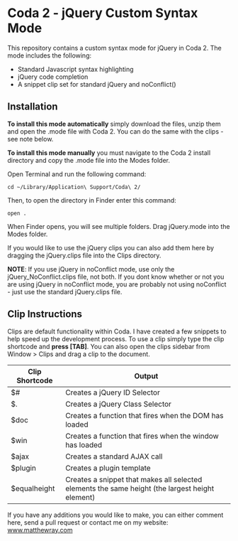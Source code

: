 Coda 2 - jQuery Custom Syntax Mode
==================================

This repository contains a custom syntax mode for jQuery in Coda 2. The mode includes the following:
* Standard Javascript syntax highlighting
* jQuery code completion
* A snippet clip set for standard jQuery and noConflict()

Installation
------------
**To install this mode automatically** simply download the files, unzip them and open the .mode file with Coda 2. You can do the same with the clips - see note below.

**To install this mode manually** you must navigate to the Coda 2 install directory and copy the .mode file into the Modes folder.

Open Terminal and run the following command:

    cd ~/Library/Application\ Support/Coda\ 2/

Then, to open the directory in Finder enter this command:

    open .

When Finder opens, you will see multiple folders. Drag jQuery.mode into the Modes folder. 

If you would like to use the jQuery clips you can also add them here by dragging the jQuery.clips file into the Clips directory. 

**NOTE**: If you use jQuery in noConflict mode, use only the jQuery_NoConflict.clips file, not both. If you dont know whether or not you are using jQuery in noConflict mode, you are probably not using noConflict - just use the standard jQuery.clips file.

Clip Instructions
-----------------

Clips are default functionality within Coda. I have created a few snippets to help speed up the development process. To use a clip simply type the clip shortcode and **press [TAB]**. You can also open the clips sidebar from Window > Clips and drag a clip to the document.

|Clip Shortcode|Output|
|--------------|------|
| $# | Creates a jQuery ID Selector |
| $. | Creates a jQuery Class Selector |
| $doc | Creates a function that fires when the DOM has loaded |
| $win | Creates a function that fires when the window has loaded |
| $ajax | Creates a standard AJAX call |
| $plugin | Creates a plugin template |
| $equalheight | Creates a snippet that makes all selected elements the same height (the largest height element) |

If you have any additions you would like to make, you can either comment here, send a pull request or contact me on my website: www.matthewray.com

